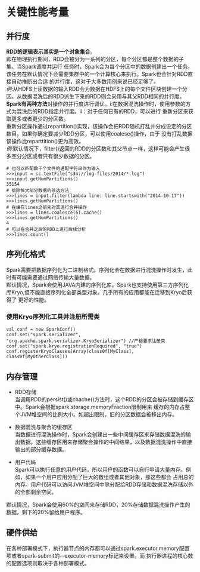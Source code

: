 # 关键性能考量
## 并行度
**RDD的逻辑表示其实是一个对象集合**。  
即在物理执行期间，RDD会被分为一系列的分区，每个分区都是整个数据的子集。当Spark调度并运行
任务时，Spark会为每个分区中的数据创建出一个任务。该任务在默认情况下会需要集群中的一个计算核心来执行。Spark也会针对RDD直接自动推断出合适
的并行度，这对于大多数用例来说已经足够了。  
*例*:从HDFS上读数据的输入RDD会为数据在HDFS上的每个文件区块创建一个分区。从数据混洗后的RDD派生下来的RDD则会采用与其父RDD相同的并行度。  
**Spark有两种方法**对操作的并行度进行调优。i:在数据混洗操作时，使用参数的方式为混洗后的RDD指定并行度。ii：对于任何已有的RDD，可以进行
重新分区来获取更多或者更少的分区数。  
重新分区操作通过repartition()实现，该操作会把RDD随机打乱并分成设定的分区数目。如果你确定要减少RDD分区，可以使用coalese()操作，由于
没有打乱数据该操作比reparttition()更为高效。  
*例*:默认情况下，filter()返回的RDD的分区数和其父节点一样，这样可能会产生很多空分分区或者只有很少数据的分区。  
```
# 也可以匹配数千个文件的通配字符串作为输入
>>>input = sc.textFile("s3n://log-files/2014/*.log")
>>>input.getNumPartitions()
35154
# 排除掉大部分数据的筛选方法
>>>lines = input.filter(lambda line: line.startswith("2014-10-17"))
>>>lines.getNumPartitions()
# 在缓存lines之前先对其进行合并操作
>>>lines = lines.coalesce(5).cache()
>>>lines.getNumPartitions()
4
# 可以在合并之后的RDD上进行后续分析
>>>lines.count()
```
## 序列化格式
Spark需要把数据序列化为二进制格式。序列化会在数据进行混洗操作时发生，此时有可能需要通过网络传输大量数据。  
默认情况，Spark会使用JAVA内建的序列化库。Spark也支持使用第三方序列化库Kryo,但不能直接序列化全部类型对象。几乎所有的应用都能在迁移到Kryo后获得了
更好的性能。  
### 使用Kryo序列化工具并注册所需类
```
val conf = new SparkConf()
conf.set("spark.serializer", "org.apache.spark.serializer.KryoSerializer") //严格要求注册类
conf.set("spark.kryo.registrationRequired", "true")
conf.registerKryoClasses(Array(class0f[MyClass], class0f[MyOtherClass]))
```
## 内存管理
* RDD存储  
  当调用RDD的persist()或chache()方法时，这个RDD的分区会被存储到缓存区中。Spark会根据spark.storage.memoryFraction限制用来
  缓存的内存占整个JVM堆空间的比例大小。如超出限制，旧的分区数据会被移出内存。  

* 数据混洗与聚合的缓存区  
  当数据进行混洗操作时，Spark会创建出一些中间缓存区来存储数据混洗的输出数据。这些缓存区用来存储聚合操作的中间结果，以及数据混洗操作中直接
  输出的部分缓存数据。  
  
* 用户代码  
  Spark可以执行任意的用户代码，所以用户的函数可以自行申请大量内存。例如，如果一个用户应用分配了巨大的数组或者其他对象，那这些都会
  占用总的内存。用户代码可以访问JVM堆空间中除分配给RDD存储和数据混洗存储以外的全部剩余空间。  

默认情况，Spark会使用60%的空间来存储RDD，20%存储数据混洗操作产生的数据，剩下的20%留给用户程序。
## 硬件供给
在各种部署模式下，执行器节点的内存都可以通过spark.executor.memory配置项或者spark-submit的--executor-memory标记来设置。而
执行器进程的核心数的配置选项则取决于各种部署模式。
